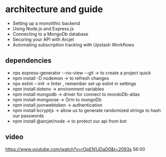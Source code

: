 # architecture and guide

- Setting up a monolithic backend
- Using Node.js and Express.js
- Connecting to a MongoDb database
- Securing your API with Arcjet
- Automating subscription tracking with Upstash Workflows

## dependencies

- npx express-generator --no-view --git -> to create a project quick
- npm install -D nodemon -> to refresh changes
- npx eslint --init -> linter , remember set up eslint in settings
- npm install dotenv -> environment variables
- npm install mongodb -> driver for connect to mondoDb-atlas
- npm install mongoose -> Orm to mongoDb
- npm install jsonwebtoken -> authentication
- npm install bcryptjs -> allow us to generate randomized strings to hash our passwords
- npm install @arcjet/node -> to protect our api from bot

## video

<https://www.youtube.com/watch?v=rOpEN1JDaD0&t=2093s>
56:00
